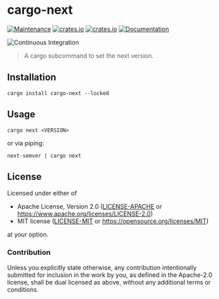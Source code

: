 # cargo-next

[![Maintenance](https://img.shields.io/badge/maintenance-actively%20maintained-brightgreen.svg)](https://github.com/SirWindfield/cargo-next)
[![crates.io](https://img.shields.io/crates/v/cargo-next.svg)](https://crates.io/crates/cargo-next)
[![crates.io](https://img.shields.io/crates/d/cargo-next)](https://crates.io/crates/cargo-next)
[![Documentation](https://docs.rs/cargo-next/badge.svg)](https://docs.rs/cargo-next)

![Continuous Integration](https://github.com/SirWindfield/cargo-next/workflows/Continuous%20Integration/badge.svg)

> A cargo subcommand to set the next version.

## Installation

```text
cargo install cargo-next --locked
```

## Usage

```text
cargo next <VERSION>
```

or via piping:

```text
next-semver | cargo next
```

## License

Licensed under either of

- Apache License, Version 2.0 ([LICENSE-APACHE](LICENSE-APACHE) or
  https://www.apache.org/licenses/LICENSE-2.0)
- MIT license ([LICENSE-MIT](LICENSE-MIT) or https://opensource.org/licenses/MIT)

at your option.

### Contribution

Unless you explicitly state otherwise, any contribution intentionally submitted
for inclusion in the work by you, as defined in the Apache-2.0 license, shall be
dual licensed as above, without any additional terms or conditions.
